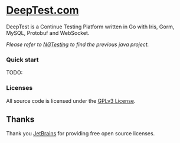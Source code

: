 # [DeepTest.com](http://deeptest.com)
DeepTest is a Continue Testing Platform written in Go with Iris, Gorm, MySQL, Protobuf and WebSocket. 

*Please refer to [NGTesting](https://github.com/aaronchen2k/ngtesting-platform) to find the previous java project.*

### Quick start
TODO:

### Licenses
All source code is licensed under the [GPLv3 License](LICENSE.md).

## Thanks
Thank you [JetBrains](https://www.jetbrains.com) for providing free open source licenses.
